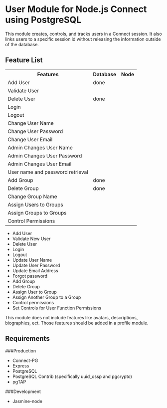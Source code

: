 # User Module for Node.js Connect using PostgreSQL

This module creates, controls, and tracks users in a Connect
session.  It also links users to a specific session id without
releasing the information outside of the database.  

## Feature List

<table>
	<tr>
		<th>Features</th>
		<th>Database</th>
		<th>Node</th>
	</tr>
	<tr>
		<td>Add User</td>
		<td>done</td>
	</tr>
	<tr>
		<td>Validate User</td>
	</tr>
	<tr>
		<td>Delete User</td>
		<td>done</td>
	</tr>
	<tr>
		<td>Login</td>
	</tr>
	<tr>
		<td>Logout</td>
	</tr>
	<tr>
		<td>Change User Name</td>
	</tr>
	<tr>
		<td>Change User Password</td>
	</tr>
	<tr> 
		<td>Change User Email</td>
	</tr>
	<tr>
		<td>Admin Changes User Name</td>
	</tr>
	<tr>
		<td>Admin Changes User Password</td>
	</tr>
	<tr> 
		<td>Admin Changes User Email</td>
	</tr>
	<tr>
		<td>User name and password retrieval</td>
	</tr>
	<tr>
		<td>Add Group</td>
		<td>done</td>
	</tr>
	<tr>
		<td>Delete Group</td>
		<td>done</td>
	</tr>
	<tr>
		<td>Change Group Name</td>
	</tr>
	<tr>
		<td>Assign Users to Groups</td>
	</tr>
	<tr>
		<td>Assign Groups to Groups</td>
	</tr>
	<tr>
		<td>Control Permissions</td>
	</tr>
</table>

* Add User
* Validate New User
* Delete User
* Login
* Logout
* Update User Name
* Update User Password
* Update Email Address
* Forgot password
* Add Group
* Delete Group
* Assign User to Group
* Assign Another Group to a Group
* Control permissions
* Set Controls for User Function Permissions

This module does not include features like avatars, descriptions, 
biographies, ect.  Those features should be added in a profile module.  

## Requirements
###Production
* Connect-PG
* Express
* PostgreSQL
* PostgreSQL Contrib (specifically uuid_ossp and pgcrypto)
* pgTAP

###Development
* Jasmine-node
